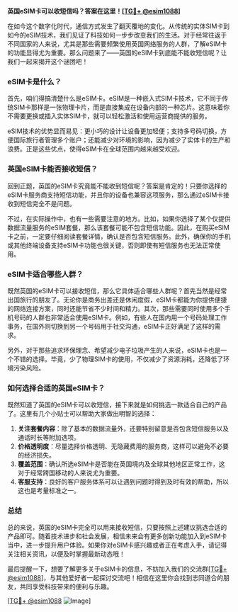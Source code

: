 **英国eSIM卡可以收短信吗？答案在这里！[[TG💪+ @esim1088](https://t.me/s/esim1088)]**

在如今这个数字化时代，通信方式发生了翻天覆地的变化。从传统的实体SIM卡到如今的eSIM技术，我们见证了科技如何一步步改变我们的生活。对于经常往返于不同国家的人来说，尤其是那些需要频繁使用英国网络服务的人群，了解eSIM卡的功能显得尤为重要。那么问题来了——英国的eSIM卡到底能不能收短信呢？让我们一起来揭开这个谜团吧！

### eSIM卡是什么？

首先，咱们得搞清楚什么是eSIM卡。eSIM是一种嵌入式SIM卡技术，它不同于传统SIM卡那样是一张物理卡片，而是直接集成在设备内部的一种芯片。这意味着你不需要更换或插入实体SIM卡，就可以轻松激活和使用运营商提供的服务。

eSIM技术的优势显而易见：更小巧的设计让设备更加轻便；支持多号码切换，方便国际旅行者管理多个账户；还能减少对环境的影响，因为减少了实体卡的生产和浪费。正是这些优点，使得eSIM卡在全球范围内越来越受欢迎。

### 英国eSIM卡能否接收短信？

回到正题，英国的eSIM卡究竟能不能收到短信呢？答案是肯定的！只要你选择的eSIM卡服务商支持短信功能，并且你的设备也兼容这项服务，那么通过eSIM卡接收到短信完全不是问题。

不过，在实际操作中，也有一些需要注意的地方。比如，如果你选择了某个仅提供数据流量服务的eSIM套餐，那么该套餐可能不包含短信功能。因此，在购买eSIM卡之前，一定要仔细阅读套餐详情，确认是否包含短信服务。此外，确保你的手机或其他终端设备支持eSIM卡功能也很关键，否则即使有短信服务也无法正常使用。

### eSIM卡适合哪些人群？

既然英国的eSIM卡可以接收短信，那么它具体适合哪些人群呢？首先当然是经常出国旅行的朋友了。无论你是商务出差还是休闲度假，eSIM卡都能为你提供便捷的网络连接方案，同时还能节省不少时间和精力。其次，那些需要同时使用多个手机号码的人群也非常适合使用eSIM卡。例如，有些人在国内用一个号码处理工作事务，在国外则切换到另一个号码用于社交沟通，eSIM卡正好满足了这样的需求。

另外，对于那些追求环保理念、希望减少电子垃圾产生的人来说，eSIM卡也是一个不错的选择。毕竟，少了物理SIM卡的使用，不仅减少了资源消耗，还降低了环境污染风险。

### 如何选择合适的英国eSIM卡？

既然知道了英国的eSIM卡可以收短信，接下来就是如何挑选一款适合自己的产品了。这里有几个小贴士可以帮助大家做出明智的选择：

1. **关注套餐内容**：除了基本的数据流量外，还要特别留意是否包含短信服务以及通话时长等附加选项。
2. **价格透明度**：尽量选择价格透明、无隐藏费用的服务商，这样可以避免不必要的经济损失。
3. **覆盖范围**：确认所选eSIM卡是否能在英国境内及全球其他地区正常工作，这对于经常跨国移动的人来说尤为重要。
4. **客服支持**：良好的客户服务体系可以让遇到问题时得到及时有效的帮助，所以这也是考量标准之一。

### 总结

总的来说，英国的eSIM卡完全可以用来接收短信，只要按照上述建议挑选合适的产品即可。随着技术进步和社会发展，相信未来会有更多创新功能加入到eSIM卡当中，进一步提升用户体验。如果你对eSIM卡感兴趣或者正在考虑入手，请记得关注相关资讯，以便及时掌握最新动态哦！

最后提醒一下，想要了解更多关于eSIM卡的信息，不妨加入我们的交流群[[TG💪+ @esim1088](https://t.me/s/esim1088)]，与其他爱好者一起探讨交流吧！相信在这里你会找到志同道合的朋友，共同享受科技带来的便利与乐趣。

[[TG💪+ @esim1088](https://t.me/s/esim1088) ![Image](https://i.postimg.cc/4NQfJmqS/Snipaste-2025-05-13-00-14-12.png)]